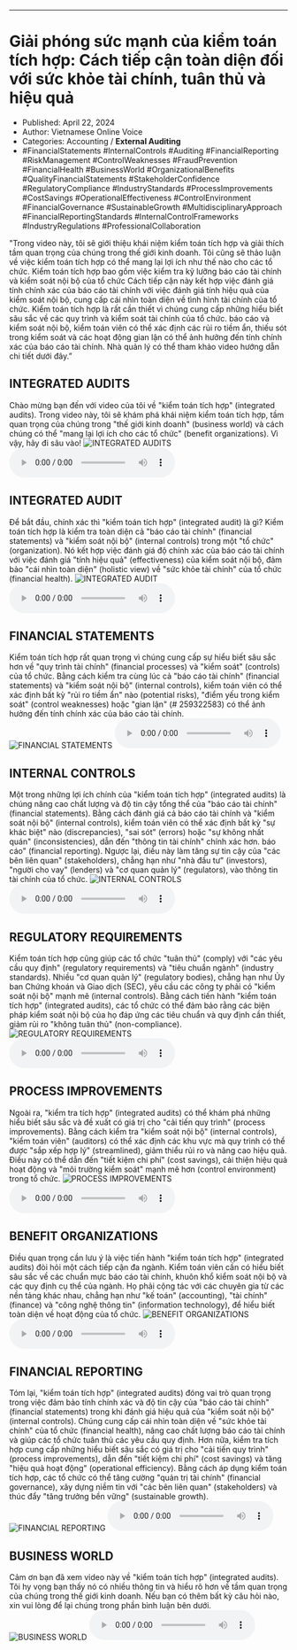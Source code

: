 
---

# Giải phóng sức mạnh của kiểm toán tích hợp: Cách tiếp cận toàn diện đối với sức khỏe tài chính, tuân thủ và hiệu quả

- Published: April 22, 2024
- Author: Vietnamese Online Voice
- Categories: Accounting / **External Auditing**
- #FinancialStatements #InternalControls #Auditing #FinancialReporting #RiskManagement #ControlWeaknesses #FraudPrevention #FinancialHealth #BusinessWorld #OrganizationalBenefits #QualityFinancialStatements #StakeholderConfidence #RegulatoryCompliance #IndustryStandards #ProcessImprovements #CostSavings #OperationalEffectiveness #ControlEnvironment #FinancialGovernance #SustainableGrowth #MultidisciplinaryApproach #FinancialReportingStandards #InternalControlFrameworks #IndustryRegulations #ProfessionalCollaboration

"Trong video này, tôi sẽ giới thiệu khái niệm kiểm toán tích hợp và giải thích tầm quan trọng của chúng trong thế giới kinh doanh. Tôi cũng sẽ thảo luận về việc kiểm toán tích hợp có thể mang lại lợi ích như thế nào cho các tổ chức. Kiểm toán tích hợp bao gồm việc kiểm tra kỹ lưỡng báo cáo tài chính và kiểm soát nội bộ của tổ chức Cách tiếp cận này kết hợp việc đánh giá tính chính xác của báo cáo tài chính với việc đánh giá tính hiệu quả của kiểm soát nội bộ, cung cấp cái nhìn toàn diện về tình hình tài chính của tổ chức. Kiểm toán tích hợp là rất cần thiết vì chúng cung cấp những hiểu biết sâu sắc về các quy trình và kiểm soát tài chính của tổ chức. báo cáo và kiểm soát nội bộ, kiểm toán viên có thể xác định các rủi ro tiềm ẩn, thiếu sót trong kiểm soát và các hoạt động gian lận có thể ảnh hưởng đến tính chính xác của báo cáo tài chính. Nhà quản lý có thể tham khảo video hướng dẫn chi tiết dưới đây.”


## INTEGRATED AUDITS

Chào mừng bạn đến với video của tôi về "kiểm toán tích hợp" (integrated audits). Trong video này, tôi sẽ khám phá khái niệm kiểm toán tích hợp, tầm quan trọng của chúng trong "thế giới kinh doanh" (business world) và cách chúng có thể "mang lại lợi ích cho các tổ chức" (benefit organizations). Vì vậy, hãy đi sâu vào!
![INTEGRATED AUDITS](https://http-archiver-apis-production-80.schnworks.com/storage/images/transitions/2024-04-22/transition-19917229233-Montserrat-Thin-673AB7.jpg)
<audio controls>
    <source src="https://http-archiver-apis-production-80.schnworks.com/storage/audio/file-4524626907.mp3" type="audio/mpeg">
</audio>



## INTEGRATED AUDIT

Để bắt đầu, chính xác thì "kiểm toán tích hợp" (integrated audit) là gì? Kiểm toán tích hợp là kiểm tra toàn diện cả "báo cáo tài chính" (financial statements) và "kiểm soát nội bộ" (internal controls) trong một "tổ chức" (organization). Nó kết hợp việc đánh giá độ chính xác của báo cáo tài chính với việc đánh giá "tính hiệu quả" (effectiveness) của kiểm soát nội bộ, đảm bảo "cái nhìn toàn diện" (holistic view) về "sức khỏe tài chính" của tổ chức (financial health).
![INTEGRATED AUDIT](https://http-archiver-apis-production-80.schnworks.com/storage/images/transitions/2024-04-22/transition--29328996898-Montserrat-Medium-9C27B0.jpg)
<audio controls>
    <source src="https://http-archiver-apis-production-80.schnworks.com/storage/audio/file-8329682453.mp3" type="audio/mpeg">
</audio>



## FINANCIAL STATEMENTS

Kiểm toán tích hợp rất quan trọng vì chúng cung cấp sự hiểu biết sâu sắc hơn về "quy trình tài chính" (financial processes) và "kiểm soát" (controls) của tổ chức. Bằng cách kiểm tra cùng lúc cả "báo cáo tài chính" (financial statements) và "kiểm soát nội bộ" (internal controls), kiểm toán viên có thể xác định bất kỳ "rủi ro tiềm ẩn" nào (potential risks), "điểm yếu trong kiểm soát" (control weaknesses) hoặc "gian lận" (# 259322583) có thể ảnh hưởng đến tính chính xác của báo cáo tài chính.
![FINANCIAL STATEMENTS](https://http-archiver-apis-production-80.schnworks.com/storage/images/transitions/2024-04-22/transition--18073014200-Montserrat-SemiBold-673AB7.jpg)
<audio controls>
    <source src="https://http-archiver-apis-production-80.schnworks.com/storage/audio/file-12934483707.mp3" type="audio/mpeg">
</audio>



## INTERNAL CONTROLS

Một trong những lợi ích chính của "kiểm toán tích hợp" (integrated audits) là chúng nâng cao chất lượng và độ tin cậy tổng thể của "báo cáo tài chính" (financial statements). Bằng cách đánh giá cả báo cáo tài chính và "kiểm soát nội bộ" (internal controls), kiểm toán viên có thể xác định bất kỳ "sự khác biệt" nào (discrepancies), "sai sót" (errors) hoặc "sự không nhất quán" (inconsistencies), dẫn đến "thông tin tài chính" chính xác hơn. báo cáo" (financial reporting). Ngược lại, điều này làm tăng sự tin cậy của "các bên liên quan" (stakeholders), chẳng hạn như "nhà đầu tư" (investors), "người cho vay" (lenders) và "cơ quan quản lý" (regulators), vào thông tin tài chính của tổ chức.
![INTERNAL CONTROLS](https://http-archiver-apis-production-80.schnworks.com/storage/images/transitions/2024-04-22/transition--31272331812-Montserrat-Regular-4A148C.jpg)
<audio controls>
    <source src="https://http-archiver-apis-production-80.schnworks.com/storage/audio/file-25479583977.mp3" type="audio/mpeg">
</audio>



## REGULATORY REQUIREMENTS

Kiểm toán tích hợp cũng giúp các tổ chức "tuân thủ" (comply) với "các yêu cầu quy định" (regulatory requirements) và "tiêu chuẩn ngành" (industry standards). Nhiều "cơ quan quản lý" (regulatory bodies), chẳng hạn như Ủy ban Chứng khoán và Giao dịch (SEC), yêu cầu các công ty phải có "kiểm soát nội bộ" mạnh mẽ (internal controls). Bằng cách tiến hành "kiểm toán tích hợp" (integrated audits), các tổ chức có thể đảm bảo rằng các biện pháp kiểm soát nội bộ của họ đáp ứng các tiêu chuẩn và quy định cần thiết, giảm rủi ro "không tuân thủ" (non-compliance).
![REGULATORY REQUIREMENTS](https://http-archiver-apis-production-80.schnworks.com/storage/images/transitions/2024-04-22/transition-15937108178-Montserrat-Bold-673AB7.jpg)
<audio controls>
    <source src="https://http-archiver-apis-production-80.schnworks.com/storage/audio/file-4273334689.mp3" type="audio/mpeg">
</audio>



## PROCESS IMPROVEMENTS

Ngoài ra, "kiểm tra tích hợp" (integrated audits) có thể khám phá những hiểu biết sâu sắc và đề xuất có giá trị cho "cải tiến quy trình" (process improvements). Bằng cách kiểm tra "kiểm soát nội bộ" (internal controls), "kiểm toán viên" (auditors) có thể xác định các khu vực mà quy trình có thể được "sắp xếp hợp lý" (streamlined), giảm thiểu rủi ro và nâng cao hiệu quả. Điều này có thể dẫn đến "tiết kiệm chi phí" (cost savings), cải thiện hiệu quả hoạt động và "môi trường kiểm soát" mạnh mẽ hơn (control environment) trong tổ chức.
![PROCESS IMPROVEMENTS](https://http-archiver-apis-production-80.schnworks.com/storage/images/transitions/2024-04-22/transition-11815702392-Montserrat-SemiBold-303F9F.jpg)
<audio controls>
    <source src="https://http-archiver-apis-production-80.schnworks.com/storage/audio/file-10995748661.mp3" type="audio/mpeg">
</audio>



## BENEFIT ORGANIZATIONS

Điều quan trọng cần lưu ý là việc tiến hành "kiểm toán tích hợp" (integrated audits) đòi hỏi một cách tiếp cận đa ngành. Kiểm toán viên cần có hiểu biết sâu sắc về các chuẩn mực báo cáo tài chính, khuôn khổ kiểm soát nội bộ và các quy định cụ thể của ngành. Họ phải cộng tác với các chuyên gia từ các nền tảng khác nhau, chẳng hạn như "kế toán" (accounting), "tài chính" (finance) và "công nghệ thông tin" (information technology), để hiểu biết toàn diện về hoạt động của tổ chức.
![BENEFIT ORGANIZATIONS](https://http-archiver-apis-production-80.schnworks.com/storage/images/transitions/2024-04-22/transition--3646418532-Montserrat-Bold-880E4F.jpg)
<audio controls>
    <source src="https://http-archiver-apis-production-80.schnworks.com/storage/audio/file-13176199398.mp3" type="audio/mpeg">
</audio>



## FINANCIAL REPORTING

Tóm lại, "kiểm toán tích hợp" (integrated audits) đóng vai trò quan trọng trong việc đảm bảo tính chính xác và độ tin cậy của "báo cáo tài chính" (financial statements) trong khi đánh giá hiệu quả của "kiểm soát nội bộ" (internal controls). Chúng cung cấp cái nhìn toàn diện về "sức khỏe tài chính" của tổ chức (financial health), nâng cao chất lượng báo cáo tài chính và giúp các tổ chức tuân thủ các yêu cầu quy định. Hơn nữa, kiểm tra tích hợp cung cấp những hiểu biết sâu sắc có giá trị cho "cải tiến quy trình" (process improvements), dẫn đến "tiết kiệm chi phí" (cost savings) và tăng "hiệu quả hoạt động" (operational efficiency). Bằng cách áp dụng kiểm toán tích hợp, các tổ chức có thể tăng cường "quản trị tài chính" (financial governance), xây dựng niềm tin với "các bên liên quan" (stakeholders) và thúc đẩy "tăng trưởng bền vững" (sustainable growth).
![FINANCIAL REPORTING](https://http-archiver-apis-production-80.schnworks.com/storage/images/transitions/2024-04-22/transition--7369951424-Montserrat-Thin-9C27B0.jpg)
<audio controls>
    <source src="https://http-archiver-apis-production-80.schnworks.com/storage/audio/file-4311830853.mp3" type="audio/mpeg">
</audio>



## BUSINESS WORLD

Cảm ơn bạn đã xem video này về "kiểm toán tích hợp" (integrated audits). Tôi hy vọng bạn thấy nó có nhiều thông tin và hiểu rõ hơn về tầm quan trọng của chúng trong thế giới kinh doanh. Nếu bạn có thêm bất kỳ câu hỏi nào, xin vui lòng để lại chúng trong phần bình luận bên dưới.
![BUSINESS WORLD](https://http-archiver-apis-production-80.schnworks.com/storage/images/transitions/2024-04-22/transition--4833216301-Montserrat-Bold-1A237E.jpg)
<audio controls>
    <source src="https://http-archiver-apis-production-80.schnworks.com/storage/audio/file-5432055767.mp3" type="audio/mpeg">
</audio>


